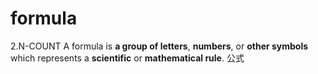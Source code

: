 # formula

2.N-COUNT A formula is **a group of letters**, **numbers**, or **other symbols** which represents a **scientific** or **mathematical rule**. 公式